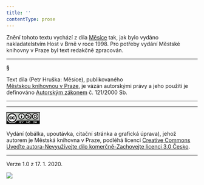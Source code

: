 ```yaml
---
title: ''
contentType: prose
---
```


Znění tohoto textu vychází z díla [Měsíce](https://search.mlp.cz/cz/titul/mesice/2184362/) tak, jak bylo vydáno nakladatelstvím Host v Brně v roce 1998. Pro potřeby vydání Městské knihovny v Praze byl text redakčně zpracován.

* * *

**§**

Text díla (Petr Hruška: Měsíce), publikovaného [Městskou knihovnou v Praze](https://www.mlp.cz/cz/), je vázán autorskými právy a jeho použití je definováno [Autorským zákonem](https://www.mkcr.cz/predpisy-zakonu-709.html) č. 121/2000 Sb.

* * *

* * *

[![](./resources/image001.jpg)](http://creativecommons.org/licenses/by-nc-sa/3.0/cz/)

Vydání (obálka, upoutávka, citační stránka a grafická úprava), jehož autorem je Městská knihovna v Praze, podléhá licenci [Creative Commons Uveďte autora-Nevyužívejte dílo komerčně-Zachovejte licenci 3.0 Česko](https://creativecommons.org/licenses/by-nc-sa/3.0/cz/).

* * *

Verze 1.0 z 17. 1. 2020.

![](../Images/image002.png)
